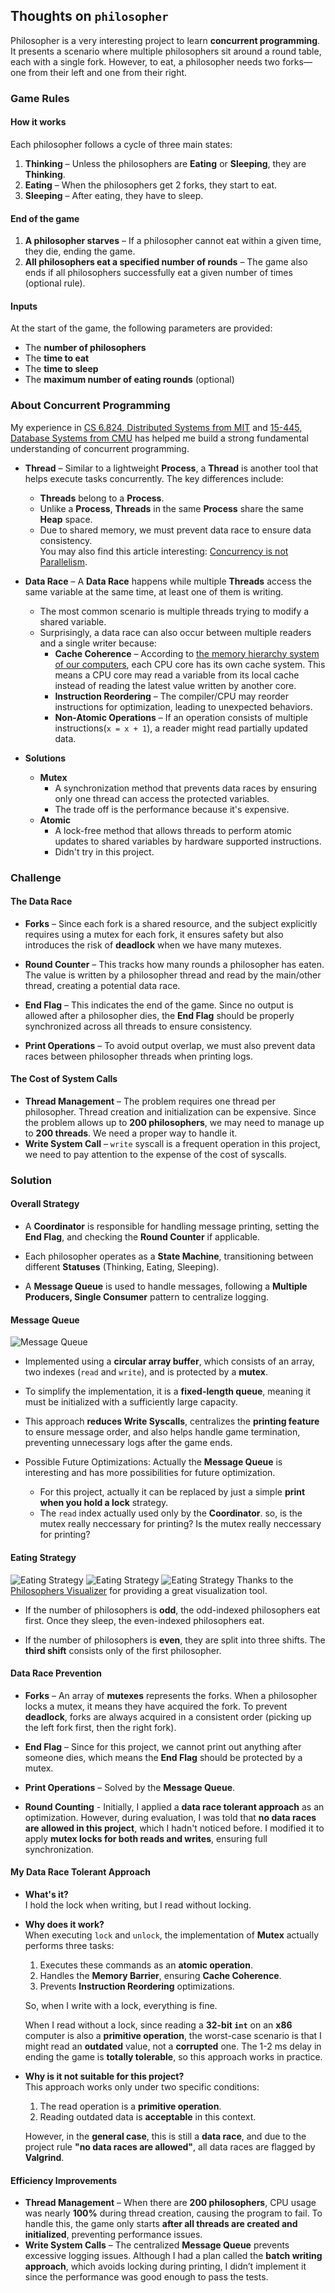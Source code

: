 ## Thoughts on `philosopher`

Philosopher is a very interesting project to learn **concurrent programming**. It presents a scenario where multiple philosophers sit around a round table, each with a single fork. However, to eat, a philosopher needs two forks—one from their left and one from their right.

### Game Rules

#### How it works  
Each philosopher follows a cycle of three main states:  

1. **Thinking** – Unless the philosophers are **Eating** or **Sleeping**, they are **Thinking**.  
2. **Eating** – When the philosophers get 2 forks, they start to eat.  
3. **Sleeping** – After eating, they have to sleep.  

#### End of the game    

1. **A philosopher starves** – If a philosopher cannot eat within a given time, they die, ending the game.  
2. **All philosophers eat a specified number of rounds** – The game also ends if all philosophers successfully eat a given number of times (optional rule).  

#### Inputs  
At the start of the game, the following parameters are provided:  

- The **number of philosophers**  
- The **time to eat**
- The **time to sleep**
- The **maximum number of eating rounds** (optional)

### About Concurrent Programming
My experience in [CS 6.824, Distributed Systems from MIT](https://pdos.csail.mit.edu/6.824/index.html) and [15-445, Database Systems from CMU](https://15445.courses.cs.cmu.edu/spring2025/) has helped me build a strong fundamental understanding of concurrent programming.  

- **Thread** – Similar to a lightweight **Process**, a **Thread** is another tool that helps execute tasks concurrently. The key differences include:  
    - **Threads** belong to a **Process**.  
    - Unlike a **Process**, **Threads** in the same **Process** share the same **Heap** space.  
    - Due to shared memory, we must prevent data race to ensure data consistency.  
  You may also find this article interesting: [Concurrency is not Parallelism](https://go.dev/blog/waza-talk).  

- **Data Race** – A **Data Race** happens while multiple **Threads** access the same variable at the same time, at least one of them is writing.
    - The most common scenario is multiple threads trying to modify a shared variable.  
    - Surprisingly, a data race can also occur between multiple readers and a single writer because:  
        - **Cache Coherence** – According to [the memory hierarchy system of our computers](https://www.geeksforgeeks.org/memory-hierarchy-design-and-its-characteristics/), each CPU core has its own cache system. This means a CPU core may read a variable from its local cache instead of reading the latest value written by another core.  
        - **Instruction Reordering** – The compiler/CPU may reorder instructions for optimization, leading to unexpected behaviors.  
        - **Non-Atomic Operations** – If an operation consists of multiple instructions(```x = x + 1```), a reader might read partially updated data.  

- **Solutions**  
    - **Mutex**  
        - A synchronization method that prevents data races by ensuring only one thread can access the protected variables.
        - The trade off is the performance because it's expensive.
    - **Atomic**  
        - A lock-free method that allows threads to perform atomic updates to shared variables by hardware supported instructions.
        - Didn't try in this project.

### Challenge

#### The Data Race  
- **Forks** – Since each fork is a shared resource, and the subject explicitly requires using a mutex for each fork, it ensures safety but also introduces the risk of **deadlock** when we have many mutexes.  

- **Round Counter** – This tracks how many rounds a philosopher has eaten. The value is written by a philosopher thread and read by the main/other thread, creating a potential data race.  

- **End Flag** – This indicates the end of the game. Since no output is allowed after a philosopher dies, the **End Flag** should be properly synchronized across all threads to ensure consistency.

- **Print Operations** – To avoid output overlap, we must also prevent data races between philosopher threads when printing logs.  

#### The Cost of System Calls  
- **Thread Management** – The problem requires one thread per philosopher. Thread creation and initialization can be expensive. Since the problem allows up to **200 philosophers**, we may need to manage up to **200 threads**. We need a proper way to handle it.
- **Write System Call** – `write` syscall is a frequent operation in this project, we need to pay attention to the expense of the cost of syscalls.

### Solution

#### **Overall Strategy**  
- A **Coordinator** is responsible for handling message printing, setting the **End Flag**, and checking the **Round Counter** if applicable.  

- Each philosopher operates as a **State Machine**, transitioning between different **Statuses** (Thinking, Eating, Sleeping).  

- A **Message Queue** is used to handle messages, following a **Multiple Producers, Single Consumer** pattern to centralize logging.  

#### **Message Queue** 
![Message Queue](./imgs/philo_2.png) 
- Implemented using a **circular array buffer**, which consists of an array, two indexes (`read` and `write`), and is protected by a **mutex**.  

- To simplify the implementation, it is a **fixed-length queue**, meaning it must be initialized with a sufficiently large capacity.  

- This approach **reduces Write Syscalls**, centralizes the **printing feature** to ensure message order, and also helps handle game termination, preventing unnecessary logs after the game ends.

- Possible Future Optimizations:
  Actually the **Message Queue** is interesting and has more possibilities for future optimization.
    - For this project, actually it can be replaced by just a simple **print when you hold a lock** strategy.
    - The `read` index actually used only by the **Coordinator**. so, is the mutex really neccessary for printing? Is the mutex really neccessary for printing?

#### **Eating Strategy**
![Eating Strategy](./imgs/philo_1.png) 
![Eating Strategy](./imgs/philo_3.png) 
![Eating Strategy](./imgs/philo_4.png)
Thanks to the [Philosophers Visualizer](https://nafuka11.github.io/philosophers-visualizer/) for providing a great visualization tool.

- If the number of philosophers is **odd**, the odd-indexed philosophers eat first. Once they sleep, the even-indexed philosophers eat.  

- If the number of philosophers is **even**, they are split into three shifts. The **third shift** consists only of the first philosopher.  

#### **Data Race Prevention**  
- **Forks** – An array of **mutexes** represents the forks. When a philosopher locks a mutex, it means they have acquired the fork. To prevent **deadlock**, forks are always acquired in a consistent order (picking up the left fork first, then the right fork).  

- **End Flag** – Since for this project, we cannot print out anything after someone dies, which means the **End Flag** should be protected by a mutex.

- **Print Operations** – Solved by the **Message Queue**.

- **Round Counting** - Initially, I applied a **data race tolerant approach** as an optimization. However, during evaluation, I was told that **no data races are allowed in this project**, which I hadn't noticed before. I modified it to apply **mutex locks for both reads and writes**, ensuring full synchronization.  

#### **My Data Race Tolerant Approach**  

- **What's it?**  
  I hold the lock when writing, but I read without locking.  

- **Why does it work?**  
  When executing `lock` and `unlock`, the implementation of **Mutex** actually performs three tasks:  
  1. Executes these commands as an **atomic operation**.  
  2. Handles the **Memory Barrier**, ensuring **Cache Coherence**.  
  3. Prevents **Instruction Reordering** optimizations.  

  So, when I write with a lock, everything is fine.  

  When I read without a lock, since reading a **32-bit `int`** on an **x86** computer is also a **primitive operation**, the worst-case scenario is that I might read an **outdated** value, not a **corrupted** one. The 1-2 ms delay in ending the game is **totally tolerable**, so this approach works in practice.  

- **Why is it not suitable for this project?**  
  This approach works only under two specific conditions:  
  1. The read operation is a **primitive operation**.  
  2. Reading outdated data is **acceptable** in this context.  

  However, in the **general case**, this is still a **data race**, and due to the project rule **"no data races are allowed"**, all data races are flagged by **Valgrind**.  


#### **Efficiency Improvements**  
- **Thread Management** – When there are **200 philosophers**, CPU usage was nearly **100%** during thread creation, causing the program to fail. To handle this, the game only starts **after all threads are created and initialized**, preventing performance issues.  
- **Write System Calls** – The centralized **Message Queue** prevents excessive logging issues. Although I had a plan called the **batch writing approach**, which avoids locking during printing, I didn’t implement it since the performance was good enough to pass the tests.  
